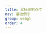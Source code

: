 ```yaml
---
title: 鼠标绘制点位
nav: 基础例子
group: webgl
order: 4
---
```


<code src="../examples/demo04/index.jsx"></code>
